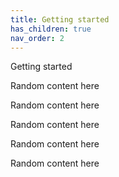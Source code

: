 ```yaml
---
title: Getting started
has_children: true
nav_order: 2
---
```


Getting started

Random content here

Random content here

Random content here

Random content here

Random content here
